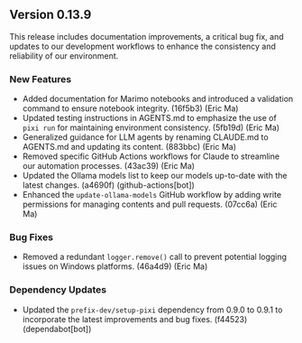 ## Version 0.13.9

This release includes documentation improvements, a critical bug fix, and updates to our development workflows to enhance the consistency and reliability of our environment.

### New Features

- Added documentation for Marimo notebooks and introduced a validation command to ensure notebook integrity. (16f5b3) (Eric Ma)
- Updated testing instructions in AGENTS.md to emphasize the use of `pixi run` for maintaining environment consistency. (5fb19d) (Eric Ma)
- Generalized guidance for LLM agents by renaming CLAUDE.md to AGENTS.md and updating its content. (883bbc) (Eric Ma)
- Removed specific GitHub Actions workflows for Claude to streamline our automation processes. (43ac39) (Eric Ma)
- Updated the Ollama models list to keep our models up-to-date with the latest changes. (a4690f) (github-actions[bot])
- Enhanced the `update-ollama-models` GitHub workflow by adding write permissions for managing contents and pull requests. (07cc6a) (Eric Ma)

### Bug Fixes

- Removed a redundant `logger.remove()` call to prevent potential logging issues on Windows platforms. (46a4d9) (Eric Ma)

### Dependency Updates

- Updated the `prefix-dev/setup-pixi` dependency from 0.9.0 to 0.9.1 to incorporate the latest improvements and bug fixes. (f44523) (dependabot[bot])
